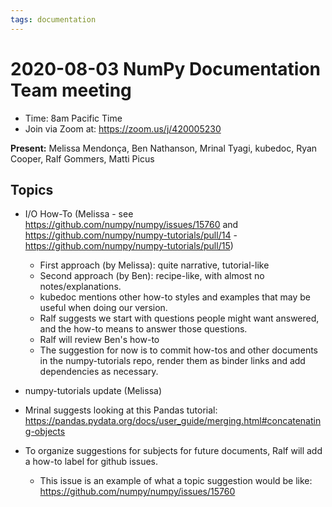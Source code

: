 ```yaml
---
tags: documentation
---
```


# 2020-08-03 NumPy Documentation Team meeting

- Time: 8am Pacific Time
- Join via Zoom at: https://zoom.us/j/420005230

**Present:** Melissa Mendonça, Ben Nathanson, Mrinal Tyagi, kubedoc, Ryan Cooper, Ralf Gommers, Matti Picus

## Topics

- I/O How-To (Melissa - see https://github.com/numpy/numpy/issues/15760 and https://github.com/numpy/numpy-tutorials/pull/14 - https://github.com/numpy/numpy-tutorials/pull/15)
    - First approach (by Melissa): quite narrative, tutorial-like
    - Second approach (by Ben): recipe-like, with almost no notes/explanations.
    - kubedoc mentions other how-to styles and examples that may be useful when doing our version.
    - Ralf suggests we start with questions people might want answered, and the how-to means to answer those questions.
    - Ralf will review Ben's how-to
    - The suggestion for now is to commit how-tos and other documents in the numpy-tutorials repo, render them as binder links and add dependencies as necessary. 

- numpy-tutorials update (Melissa)

- Mrinal suggests looking at this Pandas tutorial: https://pandas.pydata.org/docs/user_guide/merging.html#concatenating-objects

- To organize suggestions for subjects for future documents, Ralf will add a how-to label for github issues.
    - This issue is an example of what a topic suggestion would be like: https://github.com/numpy/numpy/issues/15760
